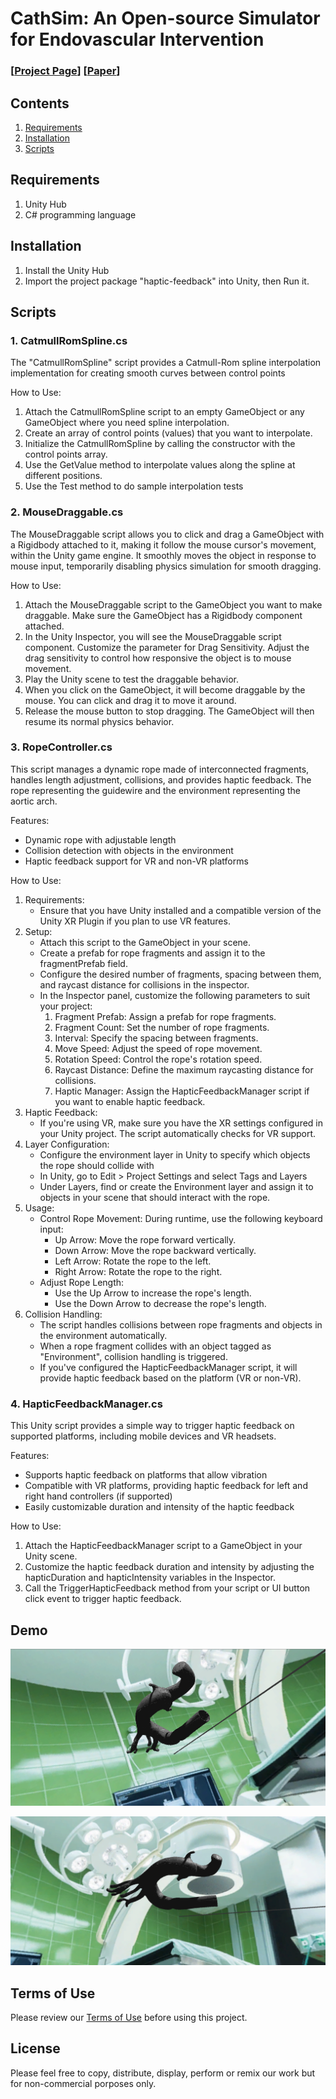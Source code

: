 # CathSim: An Open-source Simulator for Endovascular Intervention
### [[Project Page](https://RobotVisionAI.github.io/cathsim/)] [[Paper](https://arxiv.org/abs/2208.01455)]

## Contents
1. [Requirements](#requirements)
2. [Installation](#installation)
3. [Scripts](#scripts)


## Requirements
1. Unity Hub
2. C# programming language


## Installation

1. Install the Unity Hub
2. Import the project package "haptic-feedback" into Unity, then Run it.


## Scripts

### 1. CatmullRomSpline.cs
The "CatmullRomSpline" script provides a Catmull-Rom spline interpolation implementation for creating smooth curves between control points

How to Use:

1. Attach the CatmullRomSpline script to an empty GameObject or any GameObject where you need spline interpolation.
2. Create an array of control points (values) that you want to interpolate.
3. Initialize the CatmullRomSpline by calling the constructor with the control points array.
4. Use the GetValue method to interpolate values along the spline at different positions.
5. Use the Test method to do sample interpolation tests
   
   
### 2. MouseDraggable.cs
The MouseDraggable script allows you to click and drag a GameObject with a Rigidbody attached to it, making it follow the mouse cursor's movement, within the Unity game engine. It smoothly moves the object in response to mouse input, temporarily disabling physics simulation for smooth dragging.

How to Use:

1. Attach the MouseDraggable script to the GameObject you want to make draggable. Make sure the GameObject has a Rigidbody component attached.
2. In the Unity Inspector, you will see the MouseDraggable script component. Customize the parameter for Drag Sensitivity. Adjust the drag sensitivity to control how responsive the object is to mouse movement.
3. Play the Unity scene to test the draggable behavior.
4. When you click on the GameObject, it will become draggable by the mouse. You can click and drag it to move it around.
5. Release the mouse button to stop dragging. The GameObject will then resume its normal physics behavior.
   

### 3. RopeController.cs
This script manages a dynamic rope made of interconnected fragments, handles length adjustment, collisions, and provides haptic feedback. The rope representing the guidewire and the environment representing the aortic arch.

Features: 
- Dynamic rope with adjustable length
- Collision detection with objects in the environment
- Haptic feedback support for VR and non-VR platforms

How to Use:

1. Requirements:
      - Ensure that you have Unity installed and a compatible version of the Unity XR Plugin          if you plan to use VR features.
2. Setup:
      - Attach this script to the GameObject in your scene.
      - Create a prefab for rope fragments and assign it to the fragmentPrefab field.
      - Configure the desired number of fragments, spacing between them, and raycast distance
        for collisions in the inspector.
      - In the Inspector panel, customize the following parameters to suit your project:
         1) Fragment Prefab: Assign a prefab for rope fragments.
         2) Fragment Count: Set the number of rope fragments.
         3) Interval: Specify the spacing between fragments.
         4) Move Speed: Adjust the speed of rope movement.
         5) Rotation Speed: Control the rope's rotation speed.
         6) Raycast Distance: Define the maximum raycasting distance for collisions.
         7) Haptic Manager: Assign the HapticFeedbackManager script if you want to enable                 haptic feedback.
3. Haptic Feedback:
      - If you're using VR, make sure you have the XR settings configured in your Unity
        project. The script automatically checks for VR support.
4. Layer Configuration:
      - Configure the environment layer in Unity to specify which objects the rope should             collide with
      - In Unity, go to Edit > Project Settings and select Tags and Layers
      - Under Layers, find or create the Environment layer and assign it to objects in                your scene that should interact with the rope.
5. Usage:
      - Control Rope Movement:
        During runtime, use the following keyboard input:
         - Up Arrow: Move the rope forward vertically.
         - Down Arrow: Move the rope backward vertically.
         - Left Arrow: Rotate the rope to the left.
         - Right Arrow: Rotate the rope to the right.
      - Adjust Rope Length:
         - Use the Up Arrow to increase the rope's length.
         - Use the Down Arrow to decrease the rope's length. 
6. Collision Handling:
      - The script handles collisions between rope fragments and objects in the environment           automatically.
      - When a rope fragment collides with an object tagged as "Environment", collision               handling is triggered.
      - If you've configured the HapticFeedbackManager script, it will provide haptic                 feedback based on the platform (VR or non-VR).


### 4. HapticFeedbackManager.cs
This Unity script provides a simple way to trigger haptic feedback on supported platforms, including mobile devices and VR headsets.

Features:
- Supports haptic feedback on platforms that allow vibration
- Compatible with VR platforms, providing haptic feedback for left and right hand controllers (if supported)
- Easily customizable duration and intensity of the haptic feedback

How to Use:
1. Attach the HapticFeedbackManager script to a GameObject in your Unity scene.
2. Customize the haptic feedback duration and intensity by adjusting the hapticDuration and hapticIntensity variables in the Inspector.
3. Call the TriggerHapticFeedback method from your script or UI button click event to trigger haptic feedback.

   
## Demo
![ai-vr](./ar_vr_unity_cathsim.png)

![ai-vr1](./ar_vr_unity_cathsim_1.png)


## Terms of Use

Please review our [Terms of Use](TERMS.md) before using this project.

## License

Please feel free to copy, distribute, display, perform or remix our work but for non-commercial porposes only.
